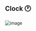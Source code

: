 <h2> Clock 🕐 </h2>


![image](https://user-images.githubusercontent.com/69325431/122968073-c8194d80-d3a8-11eb-996e-880b77b3de6f.png)
